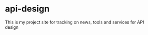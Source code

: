 api-design
==========

This is my project site for tracking on news, tools and services for API design
